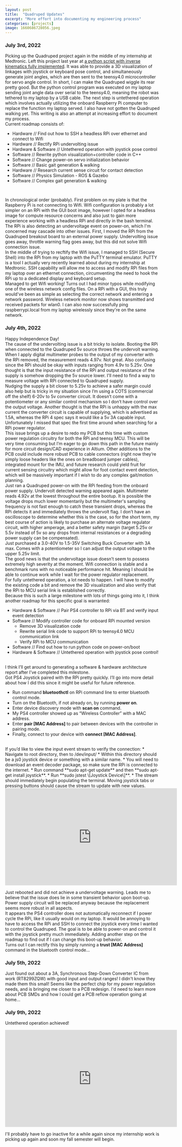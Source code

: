 ```yaml
---
layout: post
title:  "Quadruped Updates"
excerpt: "More effort into documenting my engineering process"
categories: [projects]
image: 1660686728056.jpeg
---
```

### July 3rd, 2022
Picking up the Quadruped project again in the middle of my internship at Medtronic. Left this project last year at [a python script with inverse kinematics fully implemented](https://youtube.com/shorts/zvvzg43DtZo?feature=share). It was able to provide a 3D visualization of linkages with joystick or keyboard pose control, and simultaneously generate joint angles, which are then sent to the teensy4.0 microcontroller for servo angle control. In short, I can make the Quadruped wiggle its rear pretty good. But the python control program was executed on my laptop sending joint angle data over serial to the teensy4.0, meaning the robot was tethered to my laptop by a USB cable. The next step is untethered operation which involves actually utilizing the onboard Raspberry Pi computer to replace the function my laptop served. I also have not gotten the Quadruped walking yet. This writing is also an attempt at increasing effort to document my process. 
<br>
Current roadmap consists of:

* Hardware // Find out how to SSH a headless RPi over ethernet and connect to Wifi
* Hardware // Rectify RPi undervolting issue
* Hardware & Software // Untethered operation with joystick pose control
* Software // Rewrite python visualization+controller code in C++
* Software // Change power-on servo initialization behavior
* Software // Basic gait generation & walking
* Hardware // Research current sense circuit for contact detection	
* Software // Physics Simulation - ROS & Gazebo
* Software // Complex gait generation & walking
<br>

In chronological order (probably). First problem on my plate is that the Raspberry Pi is not connecting to Wifi. Wifi configuration is probably a lot simpler on an RPi with the GUI boot image, however I opted for a headless image for compute resource concerns and also just to gain more experience working with a headless RPi and directly in the bash terminal. The RPi is also detecting an undervoltage event on power-on, which I'm concerned may cascade into other issues. 
First, I moved the RPi from the Quadruped breakout board to an external power supply. Undervolting issue goes away, throttle warning flag goes away, but this did not solve Wifi connection issue. 
<br>
In the middle of trying to recftify the Wifi issue, I managed to SSH (Secure Shell) into the RPi from my laptop with the PuTTY terminal emulator. PuTTY is a tool I actually very recently learned about during my internship at Medtronic. SSH capability will allow me to access and modify RPi files from my laptop over an ethernet connection, circumventing the need to hook the RPi up to a dedicated display and keyboard setup.
<br>
Managed to get Wifi working! Turns out I had minor typos while modifying one of the wireless network config files. On a RPi with a GUI, this truly would've been as simple as selecting the correct network and entering a network password. Wireless network monitor now shows transmitted and received packets for wlan0. I can also now successfully ping raspberrypi.local from my laptop wirelessly since they're on the same network.

### July 4th, 2022
Happy Independence Day!
<br>
The cause of the undervolting issue is a bit tricky to isolate. Booting the RPi when connected to the Quadruped 5v source throws the undervolt warning. When I apply digital multimeter probes to the output of my converter with the RPi removed, the measurement reads 4.97v. Not great. Also confusing since the RPi should be okay with inputs ranging from 4.9v to 5.25v. One thought is that the input resistance of the RPi and output resistance of the supply is somehow dropping the 5v source lower. I'll need to find a way to measure voltage with RPi connected to Quadruped supply. 
<br>
Nudging the supply a bit closer to 5.25v to achieve a safer margin could also help but is tricky in my situation since I’m using a COTS (commercial off the shelf) 6-20v to 5v converter circuit. It doesn’t come with a potentiometer or any similar control mechanism so I don’t have control over the output voltage. Another thought is that the RPi is unhappy with the max current the converter circuit is capable of supplying, which is advertised as 1.5A, whereas the RPi 4 spec says it would like a 5v 3A capable input. Unfortunately I missed that spec the first time around when searching for a RPi power regulator.
<br>
This issue brings up a desire to redo my PCB but this time with custom power regulation circuitry for both the RPi and teensy MCU. This will be very time consuming but I’m eager to go down this path in the future mainly for more circuit design/CAD experience in Altium. Other additions to the PCB could include more robust PCB to cable connectors (right now they’re simply loose headers like the ones on breadboard jumper cables), integrated mount for the IMU, and future research could yield fruit for current sensing circuitry which might allow for foot contact event detection, which will be massively important if I wish to do any complex gait/motion planning.
<br>
Just ran a Quadruped power-on with the RPi feeding from the onboard power supply. Undervolt detected warning appeared again. Multimeter reads 4.92v at the lowest throughout the entire bootup. It is possible the voltage drops much lower momentarily but the multimeter's sampling frequency is not fast enough to catch these transient drops, whereas the RPi detects it and immediately throws the undervolt flag. I don’t have an oscilloscope to determine whether this is the case, so for the short term, my best course of action is likely to purchase an alternate voltage regulator circuit, with higher amperage, and a better safety margin (target 5.25v or 5.5v instead of 5v so any drops from internal resistances or a degrading power supply can be compensated). 
<br>
Just purchased a 3.0-40V to 1.5-35V Switching Buck Converter with 3A max. Comes with a potentiometer so I can adjust the output voltage to the upper 5.25v limit.
<br>
The good news is that the undervoltage issue doesn’t seem to possess extremely high severity at the moment. Wifi connection is stable and a benchmark runs with no noticeable performance hit. Meaning I should be able to continue work while I wait for the power regulator replacement.
<br>
For fully untethered operation, a lot needs to happen. I will have to modify the existing code a bit and remove the 3D visualization and also verify that the RPi to MCU serial link is established correctly.
<br>
Because this is such a large milestone with lots of things going into it, I think another roadmap for this specific goal is warranted:

* Hardware & Software // Pair PS4 controller to RPi via BT and verify input event detection
* Software // Modify controller code for onboard RPi mounted version
  * Remove 3D visualization code
  * Rewrite serial link code to support RPi to teensy4.0 MCU communication link
  * Verify RPi to MCU communication
* Software // Find out how to run python code on power-on/boot
* Hardware & Software // Untethered operation with joystick pose control!
<br>
I think I’ll get around to generating a software & hardware architecture report after I’ve completed this milestone.
<br>
Got PS4 Joystick paired with the RPi pretty quickly. I’ll go into more detail about how I did this since it might be useful for future reference. 

* Run command **bluetoothctl** on RPi command line to enter bluetooth control mode.
* Turn on the Bluetooth, if not already on, by running **power on**.
* Enter device discovery mode with **scan on** command.
* My PS4 controller showed up as “Wireless Controller” with a MAC address.
* Enter **pair \[MAC Address\]** to pair between devices with the controller in pairing mode.
* Finally, connect to your device with **connect \[MAC Address\]**.
<br>
If you’d like to view the input event stream to verify the connection:
* Navigate to root directory, then to /dev/input/
* Within this directory should be a js0 joystick device or something with a similar name.
* You will need to download an event decoder package, so make sure the RPi is connected to the internet.
* Run command **sudo apt-get update** and then **sudo apt-get install joystick**.
* Run **sudo jstest \[Joystick Device\]**.
* The stream should immediately begin populating the terminal. Moving joystick tabs or pressing buttons should cause the stream to update with new values.

<div align="center"><iframe width="560" height="315" src="https://www.youtube.com/embed/fIgTX0zC1i0" title="YouTube video player" frameborder="0" allow="accelerometer; autoplay; clipboard-write; encrypted-media; gyroscope; picture-in-picture" allowfullscreen></iframe></div>

Just rebooted and did not achieve a undervoltage warning. Leads me to believe that the issue does lie in some transient behavior upon boot-up. Power supply circuit will be replaced anyway because the replacement seems more robust in all aspects. 
<br>
It appears the PS4 controller does not automatically reconnect if I power cycle the RPi, like it usually would on my laptop. It would be annoying to have to access the RPi and SSH to connect the joystick every time I wanted to control the Quadruped. The goal is to be able to power-on and control it with the joystick pretty much immediately. Adding another step on the roadmap to find out if I can change this boot-up behavior. 
<br>
Turns out I can rectify this by simply running a **trust \[MAC Address\]** command in the bluetooth control mode… 

### July 5th, 2022

Just found out about a 3A, Synchronous Step-Down Converter IC from work (RT8299ZQW) with good input and output ranges! I didn't know they made them this small! Seems like the perfect chip for my power regulation needs, and is bringing me closer to a PCB redesign. I'd need to learn more about PCB SMDs and how I could get a PCB reflow operation going at home...

### July 9th, 2022

Untethered operation achieved!

<div align="center"><iframe width="560" height="315" src="https://www.youtube.com/embed/M4QWi-B-I3s" title="YouTube video player" frameborder="0" allow="accelerometer; autoplay; clipboard-write; encrypted-media; gyroscope; picture-in-picture" allowfullscreen></iframe></div>

I'll probably have to go inactive for a while again since my internship work is picking up again and soon my fall semester will begin.